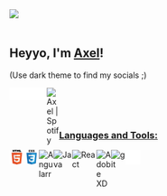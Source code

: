 

<img src="https://user-images.githubusercontent.com/57770054/116561113-6244a400-a8d8-11eb-855c-dee769538729.png">
<br/>
<br/>

## Heyyo, I'm <a href="https://my-portfolio-axel-a.web.app" target="_blank">Axel</a>!
(Use dark theme to find my socials ;)

<a href="https://my-portfolio-axel-a.web.app" target="_blank"><img align="left" alt="aakarsh.me" width="22px" src="https://github.com/Aakarsh-B/trying-repos/blob/master/www.svg" /></a>

<a href="https://www.linkedin.com/in/axel-aranibar-942767198/" target="_blank"><img align="left" alt="Axel | LinkedIn" width="22px" src="https://github.com/Aakarsh-B/trying-repos/blob/master/linkedin.svg" />

<a href="https://www.instagram.com/axel_aranibar/?hl=es-la" target="_blank"><img align="left" alt="Axel | Instagram" width="22px" src="https://github.com/Aakarsh-B/trying-repos/blob/master/insta.svg" />

<a href="https://open.spotify.com/user/axelaranibar3" target="_blank"><img align="left" alt="Axel | Spotify" width="22px" src="https://user-images.githubusercontent.com/57770054/116562794-da5f9980-a8d9-11eb-8dc3-727f9402fce6.png" />
  
<br />
<br />
<br />
  
### Languages and Tools:


<a href="https://www.w3.org/html/" target="_blank"><img align="left" alt="HTML5" width="26px" src="https://raw.githubusercontent.com/github/explore/80688e429a7d4ef2fca1e82350fe8e3517d3494d/topics/html/html.png" /></a>

<a href="https://www.w3schools.com/css/" target="_blank"><img align="left" alt="CSS3" width="26px" src="https://raw.githubusercontent.com/github/explore/80688e429a7d4ef2fca1e82350fe8e3517d3494d/topics/css/css.png" /></a>

<a href="https://angular.io" target="_blank"> <img align="left" alt="Angularr" width="26px" src="https://user-images.githubusercontent.com/57770054/116563464-6d98cf00-a8da-11eb-935e-99669935917e.png"/> </a>

<a href="https://www.java.com/es/" target="_blank"> <img align="left" alt="Java" width="33px" src="https://user-images.githubusercontent.com/57770054/116563681-9faa3100-a8da-11eb-8f9b-498f54c84dad.png"/> </a>

<a href="https://es.reactjs.org" target="_blank"> <img align="left" alt="React" width="43px" src="https://user-images.githubusercontent.com/57770054/116564046-00d20480-a8db-11eb-8c33-5f506e24d60f.png"/> </a>

<a href="https://www.adobe.com/la/products/xd.html" target="_blank"> <img align="left" alt="Adobe XD" width="26px" src="https://user-images.githubusercontent.com/57770054/116564072-07607c00-a8db-11eb-9c2d-030e4165c2da.png"/> </a>

<a href="https://git-scm.com/" target="_blank"> <img align="left" alt="git" width="26px" src="https://www.vectorlogo.zone/logos/git-scm/git-scm-icon.svg"/> </a>
<img align="left" alt="GitHub" width="26px" src="https://github.com/Aakarsh-B/trying-repos/blob/master/github.svg" />
<br />
<br />

